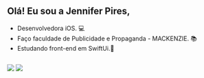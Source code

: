 ## Olá! Eu sou a Jennifer Pires,

- Desenvolvedora iOS. 💻
- Faço faculdade de Publicidade e Propaganda - MACKENZIE. 📚
- Estudando front-end em SwiftUi.📱
  ##
<div> 
  <a href="https://www.instagram.com/jeypirees/" target="_blank"><img src="https://img.shields.io/badge/-Instagram-%23E4405F?style=for-the-badge&logo=instagram&logoColor=white" target="_blank"></a>
  <a href="https://www.linkedin.com/in/jenniferpires00/" target="_blank"><img src="https://img.shields.io/badge/-LinkedIn-%230077B5?style=for-the-badge&logo=linkedin&logoColor=white" target="_blank"></a> 
  
</div>
